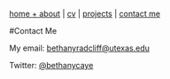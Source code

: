 [home + about](index.md)  |     [cv](cv.md)    |    [projects](projects.md)   |    [contact me](contact.md)

#Contact Me

My email: bethanyradcliff@utexas.edu

Twitter: [@bethanycaye](https://twitter.com/bethanycaye)
